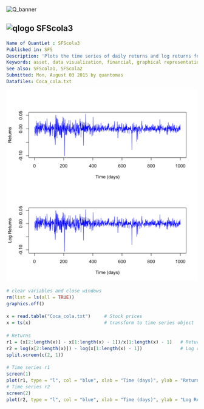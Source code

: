 
![Q_banner](https://github.com/QuantLet/Styleguide-and-Validation-procedure/blob/master/pictures/banner.png)

## ![qlogo](https://github.com/QuantLet/Styleguide-and-Validation-procedure/blob/master/pictures/qloqo.png) **SFScola3**

```yaml
Name of QuantLet : SFScola3
Published in: SFS
Description: 'Plots the time series of daily returns and log returns for Coca-Cola company from 1 January 2002 to 30 November 2004.'
Keywords: asset, data visualization, financial, graphical representation, log-returns, plot, price, returns, stock-price, time-series, visualization
See also: SFScola1, SFScola2
Submitted: Mon, August 03 2015 by quantomas
Datafiles: Coca_cola.txt
```

![Picture1](SFScola3-1.png)


```r
# clear variables and close windows
rm(list = ls(all = TRUE))
graphics.off()

x = read.table("Coca_cola.txt")     # Stock prices
x = ts(x)                           # transform to time series object

# Returns
r1 = (x[2:length(x)] - x[1:length(x) - 1])/x[1:length(x) - 1]   # Returns
r2 = log(x[2:length(x)]) - log(x[1:length(x) - 1])              # Log returns
split.screen(c(2, 1))

# Time series r1
screen(1)
plot(r1, type = "l", col = "blue", xlab = "Time (days)", ylab = "Returns")
# Time series r2
screen(2)
plot(r2, type = "l", col = "blue", xlab = "Time (days)", ylab = "Log Returns") 

```
